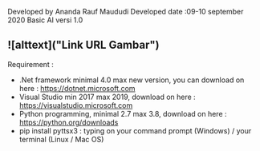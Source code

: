 Developed by Ananda Rauf Maududi
Developed date :09-10 september 2020
Basic AI versi 1.0

![alttext]("Link URL Gambar")
---------------------------------------------------------------------------------------------------------------------------

Requirement :

- .Net framework minimal 4.0 max new version, you can download on here : https://dotnet.microsoft.com
- Visual Studio min 2017 max 2019, download on here : https://visualstudio.microsoft.com
- Python programming, minimal 2.7 max 3.8, download on here : https://python.org/downloads
- pip install pyttsx3 : typing on your command prompt (Windows) / your terminal (Linux / Mac OS)

